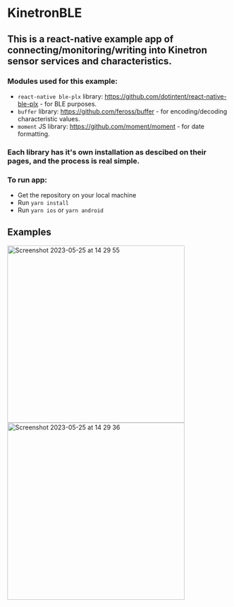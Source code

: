 # KinetronBLE

## This is a react-native example app of connecting/monitoring/writing into Kinetron sensor services and characteristics.

### Modules used for this example: 
- `react-native ble-plx` library: https://github.com/dotintent/react-native-ble-plx - for BLE purposes.
- `buffer` library: https://github.com/feross/buffer - for encoding/decoding characteristic values.
- `moment` JS library: https://github.com/moment/moment - for date formatting.

### Each library has it's own installation as descibed on their pages, and the process is real simple.

### To run app: 
- Get the repository on your local machine
- Run `yarn install`
- Run `yarn ios` or `yarn android`

## Examples

<img width="402" alt="Screenshot 2023-05-25 at 14 29 55" src="https://github.com/agonselimi/KinetronBLE/assets/52735859/28f15a75-bf55-4ede-83e2-b29a8a076353">
<img width="402" alt="Screenshot 2023-05-25 at 14 29 36" src="https://github.com/agonselimi/KinetronBLE/assets/52735859/9af3a257-e76e-40e2-989a-c7ac8e3a5ad3">
